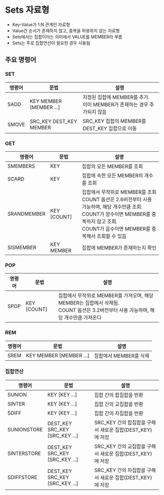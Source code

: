 Sets 자료형
========

- Key-Value가 1:N 관계인 자료형
- Value간 순서가 존재하지 않고, 중복을 허용하지 않는 자료형
- Sets에서는 집합이라는 의미에서 VALUE를 MEMBER라 부름
- Sets는 주로 집합연산이 필요한 경우 사용됨

## 주요 명령어

### SET

| 명령어 | 문법 | 설명 |
|-|-|-|
| SADD | KEY MEMBER [MEMBER ...] | 지정된 집합에 MEMBER를 추가.<br/>이미 MEMBER가 존재하는 경우 추가되지 않음 |
| SMOVE | SRC_KEY DEST_KEY MEMBER | SRC_KEY 집합의 MEMBER를 DEST_KEY 집합으로 이동 |

### GET

| 명령어 | 문법 | 설명 |
|-|-|-|
| SMEMBERS | KEY | 집합의 모든 MEMBER를 조회 |
| SCARD | KEY | 집합에 속한 모든 MEMBER의 개수를 조회 |
| SRANDMEMBER | KEY [COUNT] | 집합에서 무작위로 MEMBER를 조회<br/>COUNT 옵션은 2.6버전부터 사용 가능하며, 해당 개수만큼 조회.<br/>COUNT가 양수이면 MEMBER를 중복하지 않고 조회.<br/>COUNT가 음수이면 MEMBER를 중복해서 조회할 수 있음 |
| SISMEMBER | KEY MEMBER | 집합에 MEMBER가 존재하는지 확인 |


### POP

| 명령어 | 문법 | 설명 |
|-|-|-|
| SPOP | KEY [COUNT] | 집합에서 무작위로 MEMBER를 가져오며, 해당 MEMBER는 집합에서 삭제됨.<br/>COUNT 옵션은 3.2버전부터 사용 가능하며, 해당 개수만큼 가져온다 |

### REM

| 명령어 | 문법 | 설명 |
|-|-|-|
| SREM | KEY MEMBER [MEMBER ...] | 집합에서 MEMBER를 삭제 |

### 집합연산

| 명령어 | 문법 | 설명 |
|-|-|-|
| SUNION | KEY [KEY ...] | 집합 간의 합집합을 반환 |
| SINTER | KEY [KEY ...] | 집합 간의 교집합을 반환 |
| SDIFF | KEY [KEY ...] | 집합 간의 차집합을 반환 |
| SUNIONSTORE | DEST_KEY SRC_KEY [SRC_KEY ...] | SRC_KEY 간의 합집합을 구해서 새로운 집합(DEST_KEY)에 저장 |
| SINTERSTORE | DEST_KEY SRC_KEY [SRC_KEY ...] | SRC_KEY 간의 교집합을 구해서 새로운 집합(DEST_KEY)에 저장 |
| SDIFFSTORE | DEST_KEY SRC_KEY [SRC_KEY ...] | SRC_KEY 간의 차집합을 구해서 새로운 집합(DEST_KEY)에 저장 |
